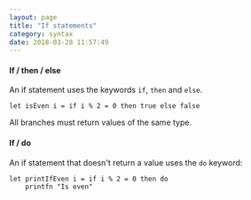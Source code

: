 ```yaml
---
layout: page
title: "If statements"
category: syntax
date: 2018-03-28 11:57:49
---
```


#### If / then / else
An if statement uses the keywords `if`, `then` and `else`.
```
let isEven i = if i % 2 = 0 then true else false
```
All branches must return values of the same type.


#### If / do
An if statement that doesn't return a value uses the `do` keyword:
```
let printIfEven i = if i % 2 = 0 then do
    printfn "Is even"
```


